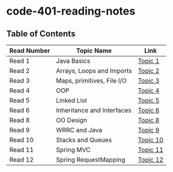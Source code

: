 # code-401-reading-notes

## Table of Contents
Read Number | Topic Name | Link
----------- | ---------- | ----
Read 1 | Java Basics | [Topic 1](https://aseel-banna.github.io/code-401-reading-notes/class-01)
Read 2 | Arrays, Loops and Imports | [Topic 2](https://aseel-banna.github.io/code-401-reading-notes/class-02) 
Read 3 | Maps, primitives, File I/O | [Topic 3](https://aseel-banna.github.io/code-401-reading-notes/class-03) 
Read 4 | OOP | [Topic 4](https://aseel-banna.github.io/code-401-reading-notes/class-04) 
Read 5 | Linked List | [Topic 5](https://aseel-banna.github.io/code-401-reading-notes/class-05) 
Read 6 | Inheritance and Interfaces | [Topic 6](https://aseel-banna.github.io/code-401-reading-notes/class-06)
Read 8 | OO Design | [Topic 8](https://aseel-banna.github.io/code-401-reading-notes/class-08)
Read 9 | WRRC and Java | [Topic 9](https://aseel-banna.github.io/code-401-reading-notes/class-09)
Read 10 | Stacks and Queues | [Topic 10](https://aseel-banna.github.io/code-401-reading-notes/class-10)
Read 11 | Spring MVC | [Topic 11](https://aseel-banna.github.io/code-401-reading-notes/class-11)
Read 12 | Spring RequestMapping | [Topic 12](https://aseel-banna.github.io/code-401-reading-notes/class-12)




